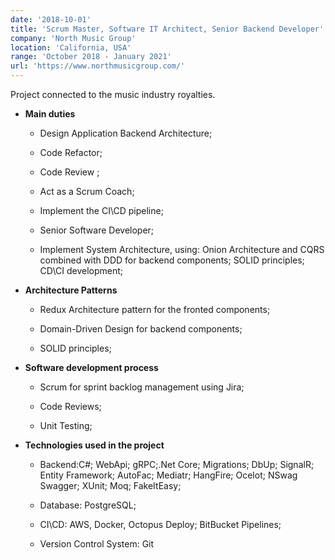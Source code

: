 ```yaml
---
date: '2018-10-01'
title: 'Scrum Master, Software IT Architect, Senior Backend Developer'
company: 'North Music Group'
location: 'California, USA'
range: 'October 2018 - January 2021'
url: 'https://www.northmusicgroup.com/'
---
```


<p class="range">Project connected to the music industry royalties.</p>

- **Main duties**

  - <p class="range"> Design Application Backend Architecture;</p>
  - <p class="range"> Code Refactor;</p>
  - <p class="range"> Code Review ;</p>
  - <p class="range"> Act as a Scrum Coach;</p>
  - <p class="range"> Implement the CI\CD pipeline;</p>
  - <p class="range"> Senior Software Developer;</p>
  - <p class="range"> Implement System Architecture, using: Onion Architecture and CQRS combined with DDD for backend components; SOLID principles; CD\CI development;</p>

- **Architecture Patterns**

  - <p class="range"> Redux Architecture pattern for the fronted components;</p>
  - <p class="range"> Domain-Driven Design for backend components;</p>
  - <p class="range"> SOLID principles;</p>

- **Software development process**

  - <p class="range"> Scrum for sprint backlog management using Jira;</p>
  - <p class="range"> Code Reviews;</p>
  - <p class="range"> Unit Testing;</p>

- **Technologies used in the project**
  - <p class="range"> Backend:C#; WebApi; gRPC;.Net Core; Migrations; DbUp; SignalR; Entity Framework; AutoFac; Mediatr; HangFire; Ocelot; NSwag Swagger; XUnit; Moq; FakeItEasy;</p>
  - <p class="range"> Database: PostgreSQL;</p>
  - <p class="range"> CI\CD: AWS, Docker, Octopus Deploy; BitBucket Pipelines;</p>
  - <p class="range"> Version Control System: Git</p>
